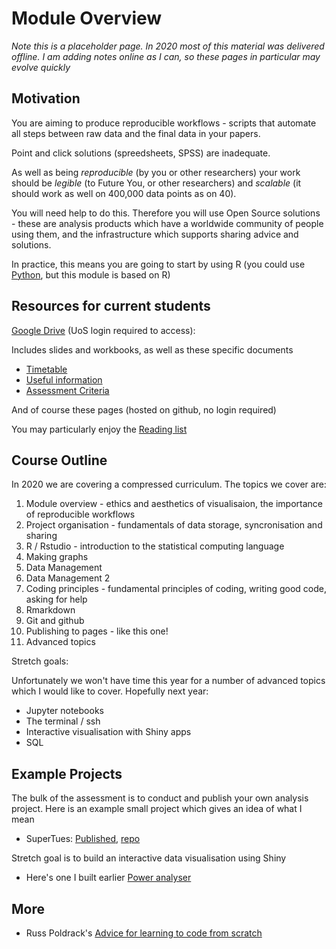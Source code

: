 # Module Overview

*Note this is a placeholder page. In 2020 most of this material was delivered offline. I am adding notes online as I can, so these pages in particular may evolve quickly*
  
## Motivation

You are aiming to produce reproducible workflows - scripts that automate all steps between raw data and the final data in your papers.

Point and click solutions (spreedsheets, SPSS) are inadequate.

As well as being *reproducible* (by you or other researchers) your work should be *legible* (to Future You, or other researchers) and *scalable* (it should work as well on 400,000 data points as on 40).

You will need help to do this. Therefore you will use Open Source solutions - these are analysis products which have a worldwide community of people using them, and the infrastructure which supports sharing advice and solutions. 

In practice, this means you are going to start by using R (you could use [Python](https://tomstafford.github.io/psy6422/appendices.html#python), but this module is based on R)

## Resources for current students

[Google Drive](https://drive.google.com/drive/folders/1tuaTS6RPYOXh-XByRffFS1FDzbvvFs_w) (UoS login required to access):

Includes slides and workbooks, as well as these specific documents

* [Timetable](https://docs.google.com/spreadsheets/d/1fyvjYhai6nIaOUymkUrlGIXL89cG76lI8bLXirPbaOw/edit?usp=drivesdk)
* [Useful information](https://docs.google.com/document/d/1kEDLaELoFyRBCsQLkZZP1PNbNaw2uUM6AAQhd42ExwQ/edit?usp=drivesdk)
* [Assessment Criteria](https://docs.google.com/spreadsheets/d/1DS91tnTtC8qPQHchAbzkOK57vvsSLIQc9FN3nPp9bQY/edit?usp=drivesdk)

And of course these pages (hosted on github, no login required)

You may particularly enjoy the [Reading list](#reading)

## Course Outline

In 2020 we are covering a compressed curriculum. The topics we cover are:

1. Module overview - ethics and aesthetics of visualisaion, the importance of reproducible workflows
2. Project organisation - fundamentals of data storage, syncronisation and sharing
3. R / Rstudio - introduction to the statistical computing language
4. Making graphs
5. Data Management
6. Data Management 2
7. Coding principles - fundamental principles of coding, writing good code, asking for help
8. Rmarkdown
9. Git and github
10. Publishing to pages - like this one!
11. Advanced topics

Stretch goals:

Unfortunately we won't have time this year for a number of advanced topics which I would like to cover. Hopefully next year:

* Jupyter notebooks
* The terminal / ssh
* Interactive visualisation with Shiny apps
* SQL

## Example Projects

The bulk of the assessment is to conduct and publish your own analysis project. Here is an example small project which gives an idea of what I mean

* SuperTues: [Published](https://tomstafford.github.io/supertues/), [repo](https://github.com/tomstafford/supertues)

Stretch goal is to build an interactive data visualisation using Shiny

* Here's one I built earlier [Power analyser](https://sheffield-university.shinyapps.io/decision_power/)



## More

* Russ Poldrack's [Advice for learning to code from scratch ](http://www.russpoldrack.org/2016/05/advice-for-learning-to-code-from-scratch.html)
